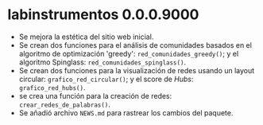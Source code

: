 # labinstrumentos 0.0.0.9000

* Se mejora la estética del sitio web inicial.
* Se crean dos funciones para el análisis de comunidades basados en el algoritmo de optimización 'greedy': `red_comunidades_greedy()`; y el algoritmo Spinglass: `red_comunidades_spinglass()`.
* Se crean dos funciones para la visualización de redes usando un layout circular: `grafico_red_circular()`; y el score de *Hubs*: `grafico_red_hubs()`.
* se crea una función para la creación de redes: `crear_redes_de_palabras()`.
* Se añadió archivo `NEWS.md` para rastrear los cambios del paquete.
